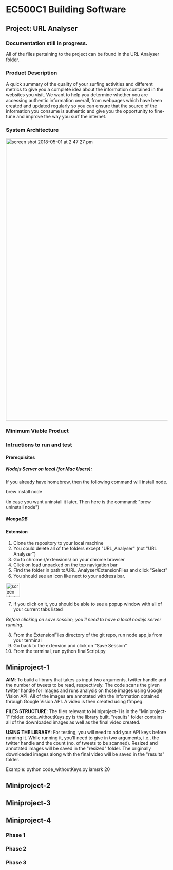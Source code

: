 # EC500C1 Building Software

## Project: URL Analyser
### Documentation still in progress. 
All of the files pertaining to the project can be found in the URL Analyser folder. 

### Product Description

A quick summary of the quality of your surfing activities and different metrics to give you a complete idea about the information contained in the websites you visit. We want to help you determine whether you are accessing authentic information overall, from webpages which have been created and updated regularly so you can ensure that the source of the information you consume is authentic and give you the opportunity to fine-tune and improve the way you surf the internet.

### System Architecture

<img width="880" alt="screen shot 2018-05-01 at 2 47 27 pm" src="https://user-images.githubusercontent.com/10297203/39487909-a549289a-4d4e-11e8-90ba-0905f66fa456.png">

### Minimum Viable Product

### Intructions to run and test 

#### Prerequisites
##### Nodejs Server on local (for Mac Users):

If you already have homebrew, then the following command will install node. 

brew install node

(In case you want uninstall it later. Then here is the command: "brew uninstall node")

##### MongoDB 

#### Extension 
1. Clone the repository to your local machine
2. You could delete all of the folders except "URL_Analyser" (not "URL Analyser")
3. Go to chrome://extensions/ on your chrome browser
4. Click on load unpacked on the top navigation bar
5. Find the folder in path to/URL_Analyser/ExtensionFiles and click "Select"
6. You should see an icon like next to your address bar. 

<img width="43" alt="screen shot 2018-05-02 at 10 12 02 pm" src="https://user-images.githubusercontent.com/10297203/39557496-0ad1f40a-4e56-11e8-9f36-bd0ca2cfb5e5.png">

7. If you click on it, you should be able to see a popup window with all of your current tabs listed

*Before clicking on save session, you'll need to have a local nodejs server running.*

8. From the ExtensionFiles directory of the git repo, run node app.js from your terminal
9. Go back to the extension and click on "Save Session"
10. From the terminal, run python finalScript.py 

## Miniproject-1

**AIM**: To build a library that takes as input two arguments, twitter handle and the number of tweets to be read, respectively. The code scans the given twitter handle for images and runs analysis on those images using Google Vision API. All of the images are annotated with the information obtained through Google Vision API. A video is then created using ffmpeg.

**FILES STRUCTURE**: The files relevant to Miniproject-1 is in the "Miniproject-1" folder. code_withoutKeys.py is the library built. "results" folder contains all of the downloaded images as well as the final video created. 

**USING THE LIBRARY**: For testing, you will need to add your API keys before running it. While running it, you'll need to give in two arguments, i.e., the twitter handle and the count (no. of tweets to be scanned). Resized and annotated images will be saved in the "resized" folder. The originally downloaded images along with the final video will be saved in the "results" folder.

Example: python code_withoutKeys.py iamsrk 20

## Miniproject-2


## Miniproject-3



## Miniproject-4

### Phase 1

### Phase 2

### Phase 3
